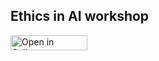 ## Ethics in AI workshop

<a href="https://pims.syzygy.ca/jupyter/hub/user-redirect/git-pull?repo=https%3A%2F%2Fgithub.com%2Fcybera%2FDS-industry-fellowship-2021&branch=main&urlpath=notebooks/DS-industry-fellowship-2021/ethics-in-ai/ethics-in-ai-notes-slides.ipynb&depth=1" target="_parent"><img src="https://raw.githubusercontent.com/callysto/curriculum-notebooks/master/open-in-callysto-button.svg?sanitize=true" width="123" height="24" alt="Open in Callysto"></a>

